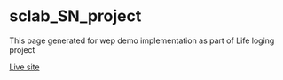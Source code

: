 # sclab_SN_project
This page generated for wep demo implementation as part of Life loging project

[Live site](https://programmer-k.github.io/PL/)
